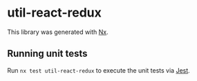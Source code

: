 # util-react-redux

This library was generated with [Nx](https://nx.dev).

## Running unit tests

Run `nx test util-react-redux` to execute the unit tests via [Jest](https://jestjs.io).
